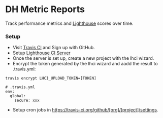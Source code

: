 DH Metric Reports
=====

Track performance metrics and [Lighthouse](https://github.com/GoogleChrome/lighthouse-ci) scores over time.

### Setup

* Visit [Travis CI](https://travis-ci.org/) and Sign up with GitHub.
* Setup [Lighthouse CI Server](https://github.com/GoogleChrome/lighthouse-ci/blob/master/docs/server.md)
* Once the server is set up, create a new project with the lhci wizard.
* Encrypt the token generated by the lhci wizard and aadd the result to .travis.yml:

```
travis encrypt LHCI_UPLOAD_TOKEN=[TOKEN]
```

```
# .travis.yml
env:
  global:
    secure: xxx
```
* Setup cron jobs in https://travis-ci.org/github/[org]/[project]/settings.